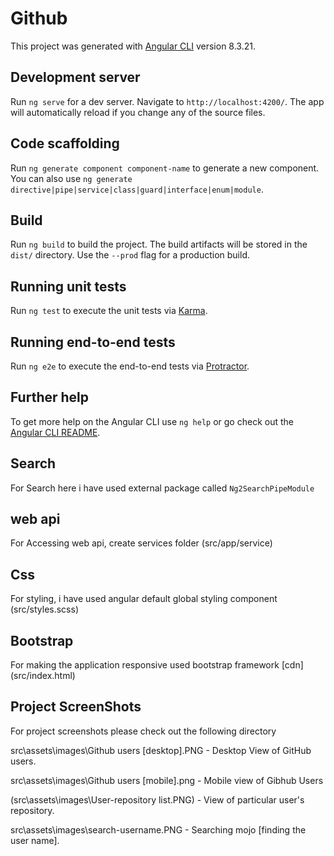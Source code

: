 # Github

This project was generated with [Angular CLI](https://github.com/angular/angular-cli) version 8.3.21.

## Development server

Run `ng serve` for a dev server. Navigate to `http://localhost:4200/`. The app will automatically reload if you change any of the source files.

## Code scaffolding

Run `ng generate component component-name` to generate a new component. You can also use `ng generate directive|pipe|service|class|guard|interface|enum|module`.

## Build

Run `ng build` to build the project. The build artifacts will be stored in the `dist/` directory. Use the `--prod` flag for a production build.

## Running unit tests

Run `ng test` to execute the unit tests via [Karma](https://karma-runner.github.io).

## Running end-to-end tests

Run `ng e2e` to execute the end-to-end tests via [Protractor](http://www.protractortest.org/).

## Further help

To get more help on the Angular CLI use `ng help` or go check out the [Angular CLI README](https://github.com/angular/angular-cli/blob/master/README.md).

## Search
For Search here i have used external package called `Ng2SearchPipeModule`

## web api
For Accessing web api, create services folder (src/app/service)

## Css 
For styling, i have used angular default global styling component (src/styles.scss)

## Bootstrap 
For making the application responsive used bootstrap framework [cdn] (src/index.html)

## Project ScreenShots

For project screenshots please check out the following directory 

src\assets\images\Github users [desktop].PNG   - Desktop View of GitHub users.

src\assets\images\Github users [mobile].png    - Mobile view of Gibhub Users

(src\assets\images\User-repository list.PNG)   - View of particular user's repository.

src\assets\images\search-username.PNG          - Searching mojo [finding the user name].